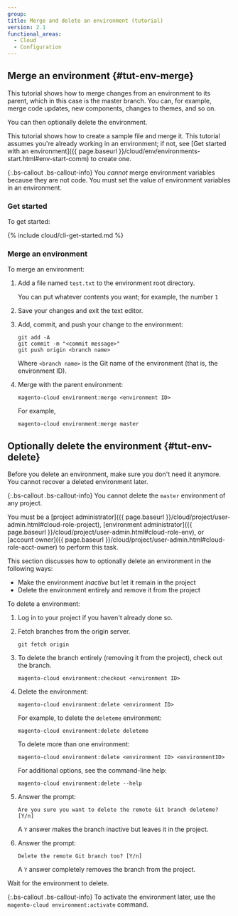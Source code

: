 ```yaml
---
group:
title: Merge and delete an environment (tutorial)
version: 2.1
functional_areas:
  - Cloud
  - Configuration
---
```


## Merge an environment {#tut-env-merge}

This tutorial shows how to merge changes from an environment to its parent, which in this case is the master branch. You can, for example, merge code updates, new components, changes to themes, and so on.

You can then optionally delete the environment.

This tutorial shows how to create a sample file and merge it. This tutorial assumes you're already working in an environment; if not, see [Get started with an environment]({{ page.baseurl }}/cloud/env/environments-start.html#env-start-comm) to create one.

{:.bs-callout .bs-callout-info}
You _cannot_ merge environment variables because they are not code. You must set the value of environment variables in an environment.

### Get started

To get started:

{% include cloud/cli-get-started.md %}

### Merge an environment

To merge an environment:

1.	Add a file named `test.txt` to the environment root directory.

	You can put whatever contents you want; for example, the number `1`
7.	Save your changes and exit the text editor.
8.	Add, commit, and push your change to the environment:

		git add -A
		git commit -m "<commit message>"
		git push origin <branch name>

	Where `<branch name>` is the Git name of the environment (that is, the environment ID).

9.	Merge with the parent environment:

		magento-cloud environment:merge <environment ID>

	For example,

		magento-cloud environment:merge master

## Optionally delete the environment {#tut-env-delete}

Before you delete an environment, make sure you don't need it anymore. You cannot recover a deleted environment later.

{:.bs-callout .bs-callout-info}
You cannot delete the `master` environment of any project.

You must be a [project administrator]({{ page.baseurl }}/cloud/project/user-admin.html#cloud-role-project), [environment administrator]({{ page.baseurl }}/cloud/project/user-admin.html#cloud-role-env), or [account owner]({{ page.baseurl }}/cloud/project/user-admin.html#cloud-role-acct-owner) to perform this task.

This section discusses how to optionally delete an environment in the following ways:

*	Make the environment *inactive* but let it remain in the project
*	Delete the environment entirely and remove it from the project

To delete a environment:

1.	Log in to your project if you haven't already done so.
2.	Fetch branches from the origin server.

		git fetch origin
2.	To delete the branch entirely (removing it from the project), check out the branch.

		magento-cloud environment:checkout <environment ID>
2.	Delete the environment:

		magento-cloud environment:delete <environment ID>

	For example, to delete the `deleteme` environment:

		magento-cloud environment:delete deleteme

	To delete more than one environment:

		magento-cloud environment:delete <environment ID> <environmentID>

	For additional options, see the command-line help:

		magento-cloud environment:delete --help

3.	Answer the prompt:

		Are you sure you want to delete the remote Git branch deleteme? [Y/n]

	A `Y` answer makes the branch inactive but leaves it in the project.
5.	Answer the prompt:

		Delete the remote Git branch too? [Y/n]

	A `Y` answer completely removes the branch from the project.

Wait for the environment to delete.

{:.bs-callout .bs-callout-info}
To activate the environment later, use the `magento-cloud environment:activate` command.

